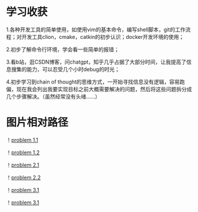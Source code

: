 # 学习收获

1.各种开发工具的简单使用，如使用vim的基本命令，编写shell脚本，git的工作流程；对开发工具clion，cmake，catkin的初步认识；docker开发环境的使用；

2.初步了解命令行环境，学会看一些简单的报错；

3.看b站，逛CSDN博客，问chatgpt，知乎几乎占据了大部分时间，让我提高了信息搜集的能力，可以忍受几个小时debug的时光；

4.初步学习到chain of thought的思维方式，一开始寻找信息没有逻辑，容易跑偏，现在我会列出我要实现目标之前大概需要解决的问题，然后将这些问题拆分成几个步骤解决。（虽然经常没有头绪……）

# 图片相对路径

！[problem 1.1](huasheng-maker/1.png)

！[problem 1.2](huasheng-maker/1_2.png)

！[problem 2.1](huasheng-maker/2.png)

！[problem 2.2](huasheng-maker/2_2.png)

！[problem 3.1](huasheng-maker/3.png)

！[problem 3.1](huasheng-maker/3_2.png)
